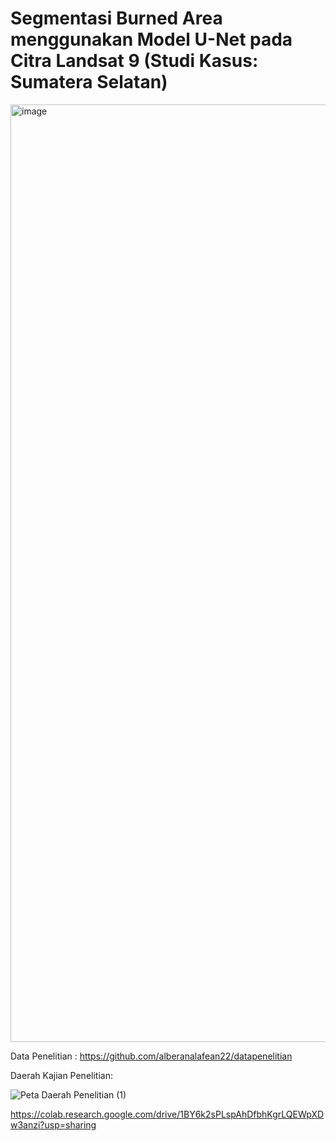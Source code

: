 # Segmentasi Burned Area menggunakan Model U-Net pada Citra Landsat 9 (Studi Kasus: Sumatera Selatan)
<img width="1500" alt="image" src="https://github.com/user-attachments/assets/b25110fa-c2e9-4824-b7b6-f42314a58ce4" />


Data Penelitian : https://github.com/alberanalafean22/datapenelitian 

Daerah Kajian Penelitian:

![Peta Daerah Penelitian (1)](https://github.com/user-attachments/assets/0168db4a-88cf-4184-996d-63875e07462d)


https://colab.research.google.com/drive/1BY6k2sPLspAhDfbhKgrLQEWpXDw3anzi?usp=sharing 


